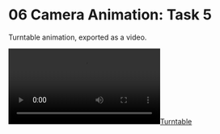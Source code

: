 # 06 Camera Animation: Task 5

Turntable animation, exported as a video.

[![Turntable](../results/vid/06-05-turntable.mp4)](../results/vid/06-05-turntable.mp4)
